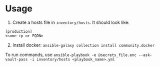# Usage
1. Create a hosts file in `inventory/hosts`. It should look like:

```
[production]
<some ip or FQDN>
```
2. Install docker: `ansible-galaxy collection install community.docker`


To run commands, use `ansible-playbook -e @secrets_file.enc --ask-vault-pass -i inventory/hosts <playbook_name>.yml`
